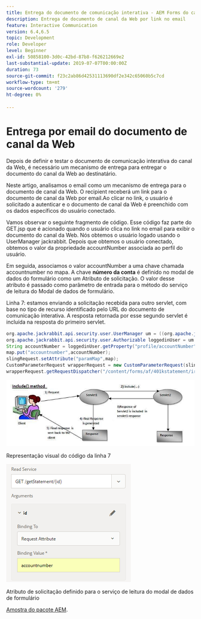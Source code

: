 ```yaml
---
title: Entrega do documento de comunicação interativa - AEM Forms do canal da Web
description: Entrega de documento de canal da Web por link no email
feature: Interactive Communication
version: 6.4,6.5
topic: Development
role: Developer
level: Beginner
exl-id: 50858100-3d0c-42bd-87b8-f626212669e2
last-substantial-update: 2019-07-07T00:00:00Z
duration: 73
source-git-commit: f23c2ab86d42531113690df2e342c65060b5c7cd
workflow-type: tm+mt
source-wordcount: '279'
ht-degree: 0%

---
```


# Entrega por email do documento de canal da Web

Depois de definir e testar o documento de comunicação interativa do canal da Web, é necessário um mecanismo de entrega para entregar o documento do canal da Web ao destinatário.

Neste artigo, analisamos o email como um mecanismo de entrega para o documento de canal da Web. O recipient receberá um link para o documento de canal da Web por email.Ao clicar no link, o usuário é solicitado a autenticar e o documento de canal da Web é preenchido com os dados específicos do usuário conectado.

Vamos observar o seguinte fragmento de código. Esse código faz parte do GET.jsp que é acionado quando o usuário clica no link no email para exibir o documento do canal da Web. Nós obtemos o usuário logado usando o UserManager jackrabbit. Depois que obtemos o usuário conectado, obtemos o valor da propriedade accountNumber associada ao perfil do usuário.

Em seguida, associamos o valor accountNumber a uma chave chamada accountnumber no mapa. A chave **número da conta** é definido no modal de dados do formulário como um Atributo de solicitação. O valor desse atributo é passado como parâmetro de entrada para o método do serviço de leitura do Modal de dados de formulário.

Linha 7: estamos enviando a solicitação recebida para outro servlet, com base no tipo de recurso identificado pelo URL do documento de comunicação interativa. A resposta retornada por esse segundo servlet é incluída na resposta do primeiro servlet.

```java
org.apache.jackrabbit.api.security.user.UserManager um = ((org.apache.jackrabbit.api.JackrabbitSession) session).getUserManager();
org.apache.jackrabbit.api.security.user.Authorizable loggedinUser = um.getAuthorizable(session.getUserID());
String accountNumber = loggedinUser.getProperty("profile/accountNumber")[0].getString();
map.put("accountnumber",accountNumber);
slingRequest.setAttribute("paramMap",map);
CustomParameterRequest wrapperRequest = new CustomParameterRequest(slingRequest,"GET");
wrapperRequest.getRequestDispatcher("/content/forms/af/401kstatement/irastatement/channels/web.html").include(wrapperRequest, response);
```

![Incluir abordagem de método](assets/includemethod.jpg)

Representação visual do código da linha 7

![Configuração do parâmetro de solicitação](assets/requestparameter.png)

Atributo de solicitação definido para o serviço de leitura do modal de dados de formulário

[Amostra do pacote AEM](assets/webchanneldelivery.zip).
